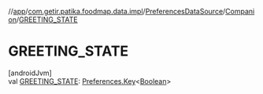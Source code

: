 //[app](../../../../index.md)/[com.getir.patika.foodmap.data.impl](../../index.md)/[PreferencesDataSource](../index.md)/[Companion](index.md)/[GREETING_STATE](-g-r-e-e-t-i-n-g_-s-t-a-t-e.md)

# GREETING_STATE

[androidJvm]\
val [GREETING_STATE](-g-r-e-e-t-i-n-g_-s-t-a-t-e.md): [Preferences.Key](https://developer.android.com/reference/kotlin/androidx/datastore/preferences/core/Preferences.Key.html)&lt;[Boolean](https://kotlinlang.org/api/latest/jvm/stdlib/kotlin/-boolean/index.html)&gt;
